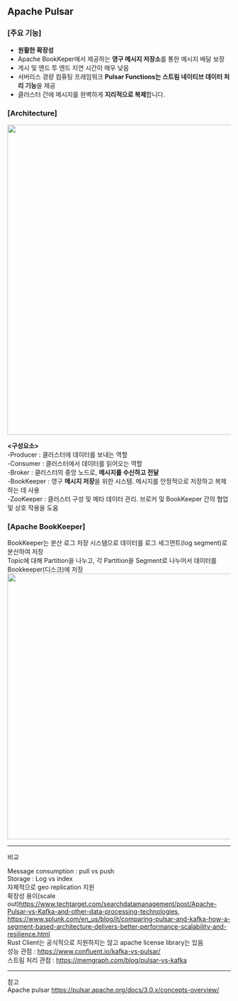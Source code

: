 ## **Apache Pulsar**    
    
### **[주요 기능]**    
- **원활한 확장성**
- Apache BookKeper에서 제공하는 **영구 메시지 저장소**를 통한 메시지 배달 보장
- 게시 및 엔드 투 엔드 지연 시간이 매우 낮음
- 서버리스 경량 컴퓨팅 프레임워크 **Pulsar Functions는 스트림 네이티브 데이터 처리 기능**을 제공
- 클러스터 간에 메시지를 완벽하게 **지리적으로 복제**합니다.
 
### **[Architecture]**

<img src="https://user-images.githubusercontent.com/109563345/236917652-7ccefd3f-e64b-43f3-a891-de8951fe979a.png" width="700">    

**<구성요소>**   
-Producer : 클러스터에 데이터를 보내는 역할    
-Consumer : 클러스터에서 데이터를 읽어오는 역할    
-Broker : 클러스터의 중앙 노드로, **메시지를 수신하고 전달**          
-BookKeeper : 영구 **메시지 저장**을 위한 시스템. 메시지를 안정적으로 저장하고 복제하는 데 사용    
-ZooKeeper : 클러스터 구성 및 메타 데이터 관리. 브로커 및 BookKeeper 간의 협업 및 상호 작용을 도움   

### **[Apache BookKeeper]**    
BookKeeper는 분산 로그 저장 시스템으로 데이터를 로그 세그먼트(log segment)로 분산하여 저장    
Topic에 대해 Partition을 나누고, 각 Partition을 Segment로 나누어서 데이터를 Bookkeeper(디스크)에 저장    
<img src="https://user-images.githubusercontent.com/109563345/236921371-82b569dc-876d-4068-97b0-59e424817a20.png" width="600">    

---

 비교
 
 Message consumption : pull vs push    
 Storage : Log vs index    
 자체적으로 geo replication 지원    
 확장성 용이(scale out)<https://www.techtarget.com/searchdatamanagement/post/Apache-Pulsar-vs-Kafka-and-other-data-processing-technologies>, <https://www.splunk.com/en_us/blog/it/comparing-pulsar-and-kafka-how-a-segment-based-architecture-delivers-better-performance-scalability-and-resilience.html>    
 Rust Client는 공식적으로 지원하지는 않고 apache license library는 있음    
 성능 관점 : <https://www.confluent.io/kafka-vs-pulsar/>    
 스트림 처리 관점 : <https://memgraph.com/blog/pulsar-vs-kafka>    

---
참고    
Apache pulsar https://pulsar.apache.org/docs/3.0.x/concepts-overview/
